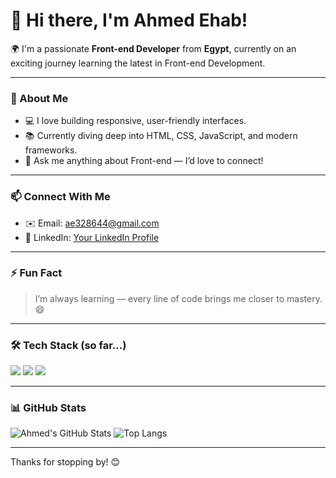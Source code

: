 # 👋 Hi there, I'm Ahmed Ehab!

🌍 I'm a passionate **Front-end Developer** from **Egypt**, currently on an exciting journey learning the latest in Front-end Development.

---

### 🚀 About Me

- 💻 I love building responsive, user-friendly interfaces.
- 📚 Currently diving deep into HTML, CSS, JavaScript, and modern frameworks.
- 💬 Ask me anything about Front-end — I’d love to connect!

---

### 📫 Connect With Me

- ✉️ Email: [ae328644@gmail.com](mailto:ae328644@gmail.com)
- 💼 LinkedIn: [Your LinkedIn Profile](https://www.linkedin.com/in/ahmed-ehab-4790122a8) <!-- Replace with actual LinkedIn URL -->

---

### ⚡ Fun Fact

> I’m always learning — every line of code brings me closer to mastery. 😄

---

### 🛠️ Tech Stack (so far...)

<p>
  <img src="https://img.shields.io/badge/HTML5-E34F26?style=for-the-badge&logo=html5&logoColor=white"/>
  <img src="https://img.shields.io/badge/CSS3-1572B6?style=for-the-badge&logo=css3&logoColor=white"/>
  <img src="https://img.shields.io/badge/JavaScript-F7DF1E?style=for-the-badge&logo=javascript&logoColor=black"/>
  <!-- Add more badges as you learn -->
</p>

---

### 📊 GitHub Stats

![Ahmed's GitHub Stats](https://github-readme-stats.vercel.app/api?username=Ahmed-Elbob&show_icons=true&theme=radical)
![Top Langs](https://github-readme-stats.vercel.app/api/top-langs/?username=Ahmed-Elbob&layout=compact&theme=radical)

---

Thanks for stopping by! 😊  
